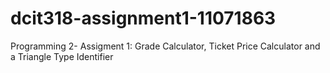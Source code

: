 # dcit318-assignment1-11071863
Programming 2- Assigment 1: 
Grade Calculator, Ticket Price Calculator and a Triangle 
Type Identifier 
